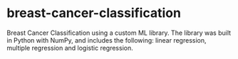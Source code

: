 # breast-cancer-classification
Breast Cancer Classification using a custom ML library. The library was built in Python with NumPy, and includes the following: linear regression, multiple regression and logistic regression.
